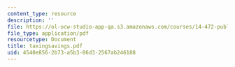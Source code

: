 ```yaml
---
content_type: resource
description: ''
file: https://ol-ocw-studio-app-qa.s3.amazonaws.com/courses/14-472-public-economics-ii-spring-2004/4540e8562b73a5b306d32567ab246188_taxingsavings.pdf
file_type: application/pdf
resourcetype: Document
title: taxingsavings.pdf
uid: 4540e856-2b73-a5b3-06d3-2567ab246188
---
```

